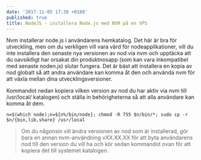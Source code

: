 ```yaml
---
date: '2017-11-05 17:38 +0100'
published: true
title: NodeJS - installera Node.js med NVM på en VPS
---
```

Nvm installerar node.js i användarens hemkatalog. Det här är bra för utveckling, men om du verkligen vill vara värd för nodeapplikationer, vill du inte installera den senaste nya versionen av nod via nvm och upptäcka att du oavsiktligt har orsakat din produktnosapp (som kan vara inkompatibel med senaste noden.js) slutar fungera. Det är bäst att installera en kopia av nod globalt så att andra användare kan komma åt den och använda nvm för att växla mellan dina utvecklingsversioner.

Kommandot nedan kopiera vilken version av nod du har aktiv via nvm till /usr/local/ katalogen) och ställa in behörigheterna så att alla användare kan komma åt dem.

```
n=$(which node);n=${n%/bin/node}; chmod -R 755 $n/bin/*; sudo cp -r $n/{bin,lib,share} /usr/local
```

> Om du någonsin vill ändra versionen av nod som är installerad, gör bara en annan nvm-användning vXX.XX.XX för att byta användarens nod till den version du vill ha och kör sedan kommandot ovan för att kopiera det till systemet katalogen.



